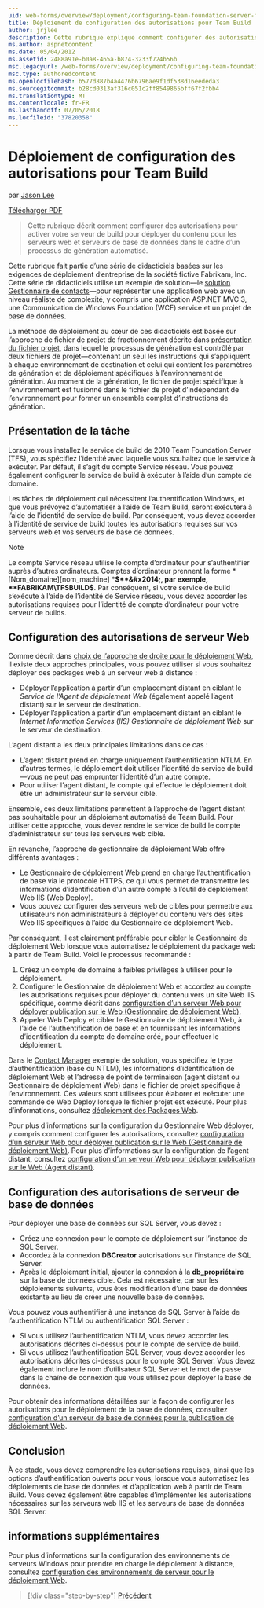 ```yaml
---
uid: web-forms/overview/deployment/configuring-team-foundation-server-for-web-deployment/configuring-permissions-for-team-build-deployment
title: Déploiement de configuration des autorisations pour Team Build | Microsoft Docs
author: jrjlee
description: Cette rubrique explique comment configurer des autorisations pour activer votre serveur de builds déployer le contenu pour les serveurs web et serveurs de base de données dans le cadre d’un b automatisé...
ms.author: aspnetcontent
ms.date: 05/04/2012
ms.assetid: 2488a91e-b0a8-465a-b874-3233f724b56b
msc.legacyurl: /web-forms/overview/deployment/configuring-team-foundation-server-for-web-deployment/configuring-permissions-for-team-build-deployment
msc.type: authoredcontent
ms.openlocfilehash: b577d887b4a4476b6796ae9f1df538d16eededa3
ms.sourcegitcommit: b28cd0313af316c051c2ff8549865bff67f2fbb4
ms.translationtype: MT
ms.contentlocale: fr-FR
ms.lasthandoff: 07/05/2018
ms.locfileid: "37820358"
---
```

<a name="configuring-permissions-for-team-build-deployment"></a>Déploiement de configuration des autorisations pour Team Build
====================
par [Jason Lee](https://github.com/jrjlee)

[Télécharger PDF](https://msdnshared.blob.core.windows.net/media/MSDNBlogsFS/prod.evol.blogs.msdn.com/CommunityServer.Blogs.Components.WeblogFiles/00/00/00/63/56/8130.DeployingWebAppsInEnterpriseScenarios.pdf)

> Cette rubrique décrit comment configurer des autorisations pour activer votre serveur de build pour déployer du contenu pour les serveurs web et serveurs de base de données dans le cadre d’un processus de génération automatisé.


Cette rubrique fait partie d’une série de didacticiels basées sur les exigences de déploiement d’entreprise de la société fictive Fabrikam, Inc. Cette série de didacticiels utilise un exemple de solution&#x2014;le [solution Gestionnaire de contacts](../web-deployment-in-the-enterprise/the-contact-manager-solution.md)&#x2014;pour représenter une application web avec un niveau réaliste de complexité, y compris une application ASP.NET MVC 3, une Communication de Windows Foundation (WCF) service et un projet de base de données.

La méthode de déploiement au cœur de ces didacticiels est basée sur l’approche de fichier de projet de fractionnement décrite dans [présentation du fichier projet](../web-deployment-in-the-enterprise/understanding-the-project-file.md), dans lequel le processus de génération est contrôlé par deux fichiers de projet&#x2014;contenant un seul les instructions qui s’appliquent à chaque environnement de destination et celui qui contient les paramètres de génération et de déploiement spécifiques à l’environnement de génération. Au moment de la génération, le fichier de projet spécifique à l’environnement est fusionné dans le fichier de projet d’indépendant de l’environnement pour former un ensemble complet d’instructions de génération.

## <a name="task-overview"></a>Présentation de la tâche

Lorsque vous installez le service de build de 2010 Team Foundation Server (TFS), vous spécifiez l’identité avec laquelle vous souhaitez que le service à exécuter. Par défaut, il s’agit du compte Service réseau. Vous pouvez également configurer le service de build à exécuter à l’aide d’un compte de domaine.

Les tâches de déploiement qui nécessitent l’authentification Windows, et que vous prévoyez d’automatiser à l’aide de Team Build, seront exécutera à l’aide de l’identité de service de build. Par conséquent, vous devez accorder à l’identité de service de build toutes les autorisations requises sur vos serveurs web et vos serveurs de base de données.

> [!NOTE]
> Le compte Service réseau utilise le compte d’ordinateur pour s’authentifier auprès d’autres ordinateurs. Comptes d’ordinateur prennent la forme * [Nom_domaine]\[nom_machine] ***$**&#x2014;, par exemple, **FABRIKAM\TFSBUILD$**. Par conséquent, si votre service de build s’exécute à l’aide de l’identité de Service réseau, vous devez accorder les autorisations requises pour l’identité de compte d’ordinateur pour votre serveur de builds.


## <a name="configuring-web-server-permissions"></a>Configuration des autorisations de serveur Web

Comme décrit dans [choix de l’approche de droite pour le déploiement Web](../configuring-server-environments-for-web-deployment/choosing-the-right-approach-to-web-deployment.md), il existe deux approches principales, vous pouvez utiliser si vous souhaitez déployer des packages web à un serveur web à distance :

- Déployer l’application à partir d’un emplacement distant en ciblant le *Service de l’Agent de déploiement Web* (également appelé l’agent distant) sur le serveur de destination.
- Déployer l’application à partir d’un emplacement distant en ciblant le *Internet Information Services* (*IIS) Gestionnaire de déploiement Web* sur le serveur de destination.

L’agent distant a les deux principales limitations dans ce cas :

- L’agent distant prend en charge uniquement l’authentification NTLM. En d’autres termes, le déploiement doit utiliser l’identité de service de build&#x2014;vous ne peut pas emprunter l’identité d’un autre compte.
- Pour utiliser l’agent distant, le compte qui effectue le déploiement doit être un administrateur sur le serveur cible.

Ensemble, ces deux limitations permettent à l’approche de l’agent distant pas souhaitable pour un déploiement automatisé de Team Build. Pour utiliser cette approche, vous devez rendre le service de build le compte d’administrateur sur tous les serveurs web cible.

En revanche, l’approche de gestionnaire de déploiement Web offre différents avantages :

- Le Gestionnaire de déploiement Web prend en charge l’authentification de base via le protocole HTTPS, ce qui vous permet de transmettre les informations d’identification d’un autre compte à l’outil de déploiement Web IIS (Web Deploy).
- Vous pouvez configurer des serveurs web de cibles pour permettre aux utilisateurs non administrateurs à déployer du contenu vers des sites Web IIS spécifiques à l’aide du Gestionnaire de déploiement Web.

Par conséquent, il est clairement préférable pour cibler le Gestionnaire de déploiement Web lorsque vous automatisez le déploiement du package web à partir de Team Build. Voici le processus recommandé :

1. Créez un compte de domaine à faibles privilèges à utiliser pour le déploiement.
2. Configurer le Gestionnaire de déploiement Web et accordez au compte les autorisations requises pour déployer du contenu vers un site Web IIS spécifique, comme décrit dans [configuration d’un serveur Web pour déployer publication sur le Web (Gestionnaire de déploiement Web)](../configuring-server-environments-for-web-deployment/configuring-a-web-server-for-web-deploy-publishing-web-deploy-handler.md).
3. Appeler Web Deploy et cibler le Gestionnaire de déploiement Web, à l’aide de l’authentification de base et en fournissant les informations d’identification du compte de domaine créé, pour effectuer le déploiement.

Dans le [Contact Manager](../web-deployment-in-the-enterprise/the-contact-manager-solution.md) exemple de solution, vous spécifiez le type d’authentification (base ou NTLM), les informations d’identification de déploiement Web et l’adresse de point de terminaison (agent distant ou Gestionnaire de déploiement Web) dans le fichier de projet spécifique à l’environnement. Ces valeurs sont utilisées pour élaborer et exécuter une commande de Web Deploy lorsque le fichier projet est exécuté. Pour plus d’informations, consultez [déploiement des Packages Web](../web-deployment-in-the-enterprise/deploying-web-packages.md).

Pour plus d’informations sur la configuration du Gestionnaire Web déployer, y compris comment configurer les autorisations, consultez [configuration d’un serveur Web pour déployer publication sur le Web (Gestionnaire de déploiement Web)](../configuring-server-environments-for-web-deployment/configuring-a-web-server-for-web-deploy-publishing-web-deploy-handler.md). Pour plus d’informations sur la configuration de l’agent distant, consultez [configuration d’un serveur Web pour déployer publication sur le Web (Agent distant)](../configuring-server-environments-for-web-deployment/configuring-a-web-server-for-web-deploy-publishing-remote-agent.md).

## <a name="configuring-database-server-permissions"></a>Configuration des autorisations de serveur de base de données

Pour déployer une base de données sur SQL Server, vous devez :

- Créez une connexion pour le compte de déploiement sur l’instance de SQL Server.
- Accordez à la connexion **DBCreator** autorisations sur l’instance de SQL Server.
- Après le déploiement initial, ajouter la connexion à la **db\_propriétaire** sur la base de données cible. Cela est nécessaire, car sur les déploiements suivants, vous êtes modification d’une base de données existante au lieu de créer une nouvelle base de données.

Vous pouvez vous authentifier à une instance de SQL Server à l’aide de l’authentification NTLM ou authentification SQL Server :

- Si vous utilisez l’authentification NTLM, vous devez accorder les autorisations décrites ci-dessus pour le compte de service de build.
- Si vous utilisez l’authentification SQL Server, vous devez accorder les autorisations décrites ci-dessus pour le compte SQL Server. Vous devez également inclure le nom d’utilisateur SQL Server et le mot de passe dans la chaîne de connexion que vous utilisez pour déployer la base de données.

Pour obtenir des informations détaillées sur la façon de configurer les autorisations pour le déploiement de la base de données, consultez [configuration d’un serveur de base de données pour la publication de déploiement Web](../configuring-server-environments-for-web-deployment/configuring-a-database-server-for-web-deploy-publishing.md).

## <a name="conclusion"></a>Conclusion

À ce stade, vous devez comprendre les autorisations requises, ainsi que les options d’authentification ouverts pour vous, lorsque vous automatisez les déploiements de base de données et d’application web à partir de Team Build. Vous devez également être capables d’implémenter les autorisations nécessaires sur les serveurs web IIS et les serveurs de base de données SQL Server.

## <a name="further-reading"></a>informations supplémentaires

Pour plus d’informations sur la configuration des environnements de serveurs Windows pour prendre en charge le déploiement à distance, consultez [configuration des environnements de serveur pour le déploiement Web](../configuring-server-environments-for-web-deployment/configuring-server-environments-for-web-deployment.md).

> [!div class="step-by-step"]
> [Précédent](deploying-a-specific-build.md)

